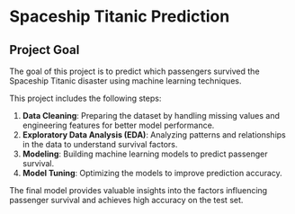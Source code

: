 # Spaceship Titanic Prediction

## Project Goal
The goal of this project is to predict which passengers survived the Spaceship Titanic disaster using machine learning techniques. 

This project includes the following steps:
1. **Data Cleaning**: Preparing the dataset by handling missing values and engineering features for better model performance.
2. **Exploratory Data Analysis (EDA)**: Analyzing patterns and relationships in the data to understand survival factors.
3. **Modeling**: Building machine learning models to predict passenger survival.
4. **Model Tuning**: Optimizing the models to improve prediction accuracy.

The final model provides valuable insights into the factors influencing passenger survival and achieves high accuracy on the test set.
